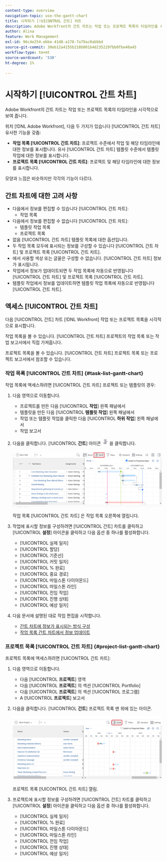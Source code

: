 ```yaml
---
content-type: overview
navigation-topic: use-the-gantt-chart
title: 시작하기 [!UICONTROL 간트] 차트
description: Adobe Workfront의 간트 차트는 작업 또는 프로젝트 목록의 타임라인을 시각적으로 보여 줍니다.
author: Alina
feature: Work Management
exl-id: 96c4e254-ebbe-41d8-a178-7a79ac0abbbd
source-git-commit: 30eb12a4155b218b001b4d235229fbb0fbe40a45
workflow-type: tm+mt
source-wordcount: '530'
ht-degree: 1%

---
```


# 시작하기 [!UICONTROL 간트 차트]

<!-- Audited: 01/2024 -->

Adobe Workfront의 간트 차트는 작업 또는 프로젝트 목록의 타임라인을 시각적으로 보여 줍니다.

위치 [!DNL Adobe Workfront], 다음 두 가지가 있습니다 [!UICONTROL 간트 차트] 유사한 기능을 갖춤:

* **작업 목록 [!UICONTROL 간트 차트]**: 프로젝트 수준에서 작업 및 해당 타임라인에 대한 정보를 표시합니다. 유사 [!UICONTROL 간트 차트] 템플릿 수준에서 템플릿 작업에 대한 정보를 표시합니다.
* **프로젝트 목록 [!UICONTROL 간트 차트]**: 프로젝트 및 해당 타임라인에 대한 정보를 표시합니다.

모양과 느낌은 비슷하지만 각각의 기능이 다르다.

## 간트 차트에 대한 고려 사항

* 다음에서 정보를 편집할 수 있습니다 [!UICONTROL 간트 차트]:
   * 작업 목록
* 다음에서 정보를 편집할 수 없습니다 [!UICONTROL 간트 차트]:
   * 템플릿 작업 목록
   * 프로젝트 목록
* 없음 [!UICONTROL 간트 차트] 템플릿 목록에 대한 옵션입니다.
* 두 작업 목록 모두에 표시되는 정보를 구성할 수 있습니다 [!UICONTROL 간트 차트] 및 프로젝트 목록 [!UICONTROL 간트 차트].
* 에서 사용할 색상 또는 글꼴은 구성할 수 없습니다. [!UICONTROL 간트 차트] 정보가 표시됩니다.
* 작업에서 정보가 업데이트되면 두 작업 목록에 자동으로 반영됩니다 [!UICONTROL 간트 차트] 및 프로젝트 목록 [!UICONTROL 간트 차트].
* 템플릿 작업에서 정보를 업데이트하면 템플릿 작업 목록에 자동으로 반영됩니다 [!UICONTROL 간트 차트].

## 액세스 [!UICONTROL 간트 차트]

다음 [!UICONTROL 간트] 차트 [!DNL Workfront]  작업 또는 프로젝트 목록을 시각적으로 표시합니다.

작업 목록을 볼 수 있습니다. [!UICONTROL 간트 차트] 프로젝트의 작업 목록 또는 작업 보고서에서 직접 가져옵니다.

프로젝트 목록을 볼 수 있습니다. [!UICONTROL 간트 차트] 프로젝트 목록 또는 프로젝트 보고서에서 참조할 수 있습니다.

### 작업 목록 [!UICONTROL 간트 차트] {#task-list-gantt-chart}

<!--The task list [!UICONTROL Gantt Chart] is accessible in the following areas:

* In a Project

   * [!UICONTROL Tasks] section
   * [!UICONTROL Subtasks] section of a task

* In a [!UICONTROL Template]

* In a [!UICONTROL Task] report-->

작업 목록에 액세스하려면 [!UICONTROL 간트 차트] 프로젝트 또는 템플릿의 경우:

1. 다음 영역으로 이동합니다.

   * 프로젝트를 만든 다음 [!UICONTROL **작업**] 왼쪽 패널에서
   * 템플릿을 만든 다음 [!UICONTROL **템플릿 작업**] 왼쪽 패널에서
   * 작업 또는 템플릿 작업을 클릭한 다음 [!UICONTROL **하위 작업**] 왼쪽 패널에서
   * 작업 보고서

1. 다음을 클릭합니다. [!UICONTROL **간트**] 아이콘 ![](assets/gantt-icon-nwe.png) 을 클릭합니다.

   ![](assets/task-list-gantt.png)

   작업 목록 [!UICONTROL 간트 차트] 은 작업 목록 오른쪽에 열립니다.

1. 작업에 표시할 정보를 구성하려면 [!UICONTROL 간트] 차트를 클릭하고 [!UICONTROL **설정**] 아이콘을 클릭하고 다음 옵션 중 하나를 활성화합니다.

   * [!UICONTROL 실제 일자]
   * [!UICONTROL 할당]
   * [!UICONTROL 기준선]
   * [!UICONTROL 커밋 일자]
   * [!UICONTROL % 완료]
   * [!UICONTROL 중요 경로]
   * [!UICONTROL 마일스톤 다이아몬드]
   * [!UICONTROL 마일스톤 라인]
   * [!UICONTROL 전임 작업]
   * [!UICONTROL 진행 상태]
   * [!UICONTROL 예상 일자]

1. 다음 문서에 설명된 대로 작업 편집을 시작합니다.

   * [간트 차트에 정보가 표시되는 방식 구성](../use-the-gantt-chart/configure-info-on-gantt-chart.md)
   * [작업 목록 간트 차트에서 정보 업데이트](../use-the-gantt-chart/update-info-task-list-gantt.md)

### 프로젝트 목록 [!UICONTROL 간트 차트] {#project-list-gantt-chart}

<!--The project list [!UICONTROL Gantt Chart] is accessible in the following areas:

* In the [!UICONTROL Projects] area
* In the [!UICONTROL Projects] section of a [!UICONTROL Portfolio]
* In the [!UICONTROL Projects] section of a [!UICONTROL Program]
* In a [!UICONTROL Project] report-->

프로젝트 목록에 액세스하려면 [!UICONTROL 간트 차트]:

1. 다음 영역으로 이동합니다.

   * 다음 [!UICONTROL **프로젝트**] 영역
   * 다음 [!UICONTROL **프로젝트**] 의 섹션 [!UICONTROL Portfolio]
   * 다음 [!UICONTROL **프로젝트**] 의 섹션 [!UICONTROL 프로그램]
   * A [!UICONTROL **프로젝트**] 보고서

1. 다음을 클릭합니다. [!UICONTROL **간트**] 프로젝트 목록 맨 위에 있는 아이콘.

   ![](assets/project-list-gantt.png)

   프로젝트 목록 [!UICONTROL 간트 차트] 열림.

1. 프로젝트에 표시할 정보를 구성하려면 [!UICONTROL 간트] 차트를 클릭하고 [!UICONTROL **설정**] 아이콘을 클릭하고 다음 옵션 중 하나를 활성화합니다.

   * [!UICONTROL 실제 일자]
   * [!UICONTROL % 완료]
   * [!UICONTROL 마일스톤 다이아몬드]
   * [!UICONTROL 마일스톤 라인]
   * [!UICONTROL 전임 작업]
   * [!UICONTROL 진행 상태]
   * [!UICONTROL 예상 일자]
